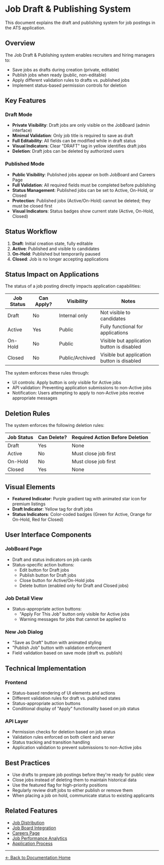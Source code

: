 # Job Draft & Publishing System

This document explains the draft and publishing system for job postings in the ATS application.

## Overview

The Job Draft & Publishing system enables recruiters and hiring managers to:

- Save jobs as drafts during creation (private, editable)
- Publish jobs when ready (public, non-editable)
- Apply different validation rules to drafts vs. published jobs
- Implement status-based permission controls for deletion

## Key Features

### Draft Mode

- **Private Visibility**: Draft jobs are only visible on the JobBoard (admin interface)
- **Minimal Validation**: Only job title is required to save as draft
- **Full Editability**: All fields can be modified while in draft status
- **Visual Indicators**: Clear "DRAFT" tag in yellow identifies draft jobs
- **Deletion**: Draft jobs can be deleted by authorized users

### Published Mode

- **Public Visibility**: Published jobs appear on both JobBoard and Careers Page
- **Full Validation**: All required fields must be completed before publishing
- **Status Management**: Published jobs can be set to Active, On-Hold, or Closed
- **Protection**: Published jobs (Active/On-Hold) cannot be deleted; they must be closed first
- **Visual Indicators**: Status badges show current state (Active, On-Hold, Closed)

## Status Workflow

1. **Draft**: Initial creation state, fully editable
2. **Active**: Published and visible to candidates
3. **On-Hold**: Published but temporarily paused
4. **Closed**: Job is no longer accepting applications

## Status Impact on Applications

The status of a job posting directly impacts application capabilities:

| Job Status | Can Apply? | Visibility      | Notes                                      |
| ---------- | ---------- | --------------- | ------------------------------------------ |
| Draft      | No         | Internal only   | Not visible to candidates                  |
| Active     | Yes        | Public          | Fully functional for applications          |
| On-Hold    | No         | Public          | Visible but application button is disabled |
| Closed     | No         | Public/Archived | Visible but application button is disabled |

The system enforces these rules through:

- UI controls: Apply button is only visible for Active jobs
- API validation: Preventing application submissions to non-Active jobs
- Notification: Users attempting to apply to non-Active jobs receive appropriate messages

## Deletion Rules

The system enforces the following deletion rules:

| Job Status | Can Delete? | Required Action Before Deletion |
| ---------- | ----------- | ------------------------------- |
| Draft      | Yes         | None                            |
| Active     | No          | Must close job first            |
| On-Hold    | No          | Must close job first            |
| Closed     | Yes         | None                            |

## Visual Elements

- **Featured Indicator**: Purple gradient tag with animated star icon for premium listings
- **Draft Indicator**: Yellow tag for draft jobs
- **Status Indicators**: Color-coded badges (Green for Active, Orange for On-Hold, Red for Closed)

## User Interface Components

### JobBoard Page

- Draft and status indicators on job cards
- Status-specific action buttons:
  - Edit button for Draft jobs
  - Publish button for Draft jobs
  - Close button for Active/On-Hold jobs
  - Delete button (enabled only for Draft and Closed jobs)

### Job Detail View

- Status-appropriate action buttons:
  - "Apply For This Job" button only visible for Active jobs
  - Warning messages for jobs that cannot be applied to

### New Job Dialog

- "Save as Draft" button with animated styling
- "Publish Job" button with validation enforcement
- Field validation based on save mode (draft vs. publish)

## Technical Implementation

### Frontend

- Status-based rendering of UI elements and actions
- Different validation rules for draft vs. published states
- Status-appropriate action buttons
- Conditional display of "Apply" functionality based on job status

### API Layer

- Permission checks for deletion based on job status
- Validation rules enforced on both client and server
- Status tracking and transition handling
- Application validation to prevent submissions to non-Active jobs

## Best Practices

- Use drafts to prepare job postings before they're ready for public view
- Close jobs instead of deleting them to maintain historical data
- Use the featured flag for high-priority positions
- Regularly review draft jobs to either publish or remove them
- When placing a job on hold, communicate status to existing applicants

## Related Features

- [Job Distribution](./job-distribution.md)
- [Job Board Integration](./job-board-integration.md)
- [Careers Page](./careers-page.md)
- [Job Performance Analytics](./job-performance.md)
- [Application Process](./application-process.md)

---

[← Back to Documentation Home](../../README.md)
